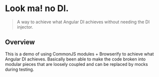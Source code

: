 # Look ma! no DI. 
> A way to achieve what Angular DI achieves without needing the DI injector.

## Overview

This is a demo of using CommonJS modules + Browserify to achieve what Angular DI achieves. Basically been able to 
make the code broken into modular pieces that are loosely coupled and can be replaced by mocks during testing.
 